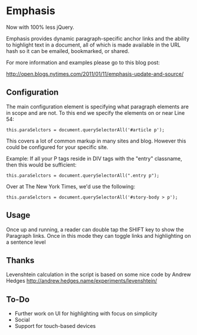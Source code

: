 Emphasis
========

Now with 100% less jQuery.

Emphasis provides dynamic paragraph-specific anchor links and the ability to highlight text in a document,
all of which is made available in the URL hash so it can be emailed, bookmarked, or shared.

For more information and examples please go to this blog post:

http://open.blogs.nytimes.com/2011/01/11/emphasis-update-and-source/

Configuration
-------------

The main configuration element is specifying what paragraph elements are in scope and are not. To this end
we specify the elements on or near Line 54:

    this.paraSelctors = document.querySelectorAll('#article p');

This covers a lot of common markup in many sites and blog. However this could be configured for your specific site.

Example: If all your P tags reside in DIV tags with the "entry" classname, then this would be sufficient:

    this.paraSelctors = document.querySelectorAll(".entry p");

Over at The New York Times, we'd use the following:

    this.paraSelctors = document.querySelectorAll('#story-body > p');

Usage
-----

Once up and running, a reader can double tap the SHIFT key to show the Paragraph links.
Once in this mode they can toggle links and highlighting on a sentence level


Thanks
------

Levenshtein calculation in the script is based on some nice code by Andrew Hedges
http://andrew.hedges.name/experiments/levenshtein/

To-Do
-----

 - Further work on UI for highlighting with focus on simplicity
 - Social
 - Support for touch-based devices
